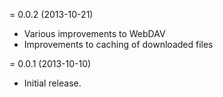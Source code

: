 = 0.0.2 (2013-10-21)

* Various improvements to WebDAV
* Improvements to caching of downloaded files

= 0.0.1 (2013-10-10)

* Initial release.